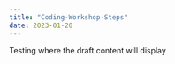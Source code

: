 ```yaml
---
title: "Coding-Workshop-Steps"
date: 2023-01-20
---
```


Testing where the draft content will display
